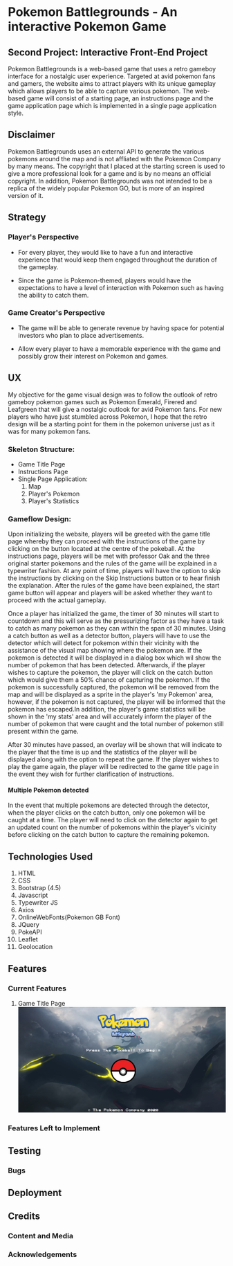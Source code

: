 # Pokemon Battlegrounds - An interactive Pokemon Game
## Second Project: Interactive Front-End Project

Pokemon Battlegrounds is a web-based game that uses a retro gameboy interface for a nostalgic user experience. Targeted at avid pokemon fans and gamers, the website aims to attract players with its unique gameplay which allows players to be able to capture various pokemon. The web-based game will consist of a starting page, an instructions page and the game application page which is implemented in a single page application style.

## Disclaimer
Pokemon Battlegrounds uses an external API to generate the various pokemons around the map and is not affliated with the Pokemon Company by many means. The copyright that I placed at the starting screen is used to give a more professional look for a game and is by no means an official copyright. In addition, Pokemon Battlegrounds was not intended to be a replica of the widely popular Pokemon GO, but is more of an inspired version of it.
## Strategy 
### Player's Perspective
* For every player, they would like to have a fun and interactive experience that would keep them engaged throughout the duration of the gameplay.

* Since the game is Pokemon-themed, players would have the expectations to have a level of interaction with Pokemon such as having the ability to catch them.

### Game Creator's Perspective
* The game will be able to generate revenue by having space for potential investors who plan to place advertisements.

* Allow every player to have a memorable experience with the game and possibly grow their interest on Pokemon and games.


## UX 
My objective for the game visual design was to follow the outlook of retro gameboy pokemon games such as Pokemon Emerald, Firered and Leafgreen that will give a nostalgic outlook for avid Pokemon fans. For new players who have just stumbled across Pokemon, I hope that the retro design will be a starting point for them in the pokemon universe just as it was for many pokemon fans. 

### Skeleton Structure:
 - Game Title Page
 - Instructions Page
 - Single Page Application:
    1. Map 
    2. Player's Pokemon 
    3. Player's Statistics

### Gameflow Design: 

Upon initializing the website, players will be greeted with the game title page whereby they can proceed with the instructions of the game by clicking on the button located at the centre of the pokeball. At the instructions page, players will be met with professor Oak and the three original starter pokemons and the rules of the game will be explained in a typewriter fashion. At any point of time, players will have the option to skip the instructions by clicking on the Skip Instructions button or to hear finish the explanation. After the rules of the game have been explained, the start game button will appear and players will be asked whether they want to proceed with the actual gameplay.

Once a player has initialized the game, the timer of 30 minutes will start to countdown and this will serve as the pressurizing factor as they have a task to catch as many pokemon as they can within the span of 30 minutes. Using a catch button as well as  a detector button, players will have to use the detector which will detect for pokemon within their vicinity with the assistance of the visual map showing where the pokemon are. If the pokemon is detected it will be displayed in a dialog box which wil show the number of pokemon that has been detected. Afterwards, if the player wishes to capture the pokemon, the player will click on the catch button which would give them a 50% chance of capturing the pokemon. If the pokemon is successfully captured, the pokemon will be removed from the map and will be displayed as a sprite in the player's 'my Pokemon' area, however, if the pokemon is not captured, the player will be informed that the pokemon has escaped.In addition, the player's game statistics will be shown in the 'my stats' area and will accurately inform the player of the number of pokemon that were caught and the total number of pokemon still present within the game. 


After 30 minutes have passed, an overlay will be shown that will indicate to the player that the time is up and the statistics of the player will be displayed along with the option to repeat the game. If the player wishes to play the game again, the player will be redirected to the game title page in the event they wish for further clarification of instructions.

#### Multiple Pokemon detected

In the event that multiple pokemons are detected through the detector, when the player clicks on the catch button, only one pokemon will be caught at a time. The player will need to click on the detector again to get an updated count on the number of pokemons within the player's vicinity before clicking on the catch button to capture the remaining pokemon.



## Technologies Used
1. HTML
2. CSS
3. Bootstrap (4.5)
4. Javascript
5. Typewriter JS
6. Axios
7. OnlineWebFonts(Pokemon GB Font)
8. JQuery
9. PokeAPI
10. Leaflet
11. Geolocation

## Features
### Current Features 
1. Game Title Page
![Alt text](/README-images/Homepage.jpg?raw=true "Optional Title")




### Features Left to Implement



## Testing

### Bugs


## Deployment


## Credits
### Content and Media


### Acknowledgements

